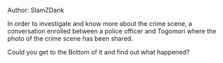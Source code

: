 Author: SlamZDank

In order to investigate and know more about the crime scene, a conversation enrolled between a police officer and Togomori where the photo of the crime scene has been shared.

Could you get to the Bottom of it and find out what happened?
